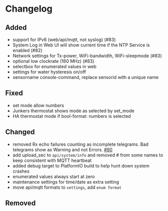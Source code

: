 # Changelog

## Added

- support for IPv6 (web/api/mqtt, not syslog) (#83)
- System Log in Web UI will show current time if the NTP Service is enabled (#82)
- Network settings for Tx-power, WiFi-bandwidth, WiFi-sleepmode (#83)
- optional low clockrate (160 MHz) (#83)
- selectbox for enumerated values in web
- settings for water hysteresis on/off
- sensorname console-command, replace sensorid with a unique name

## Fixed

- set mode allow numbers
- Junkers thermostat shows mode as selected by set_mode
- HA thermostat mode if bool-format: numbers is selected

## Changed

- removed Rx echo failures counting as incomplete telegrams. Bad telegrams show as Warning and not Errors. [#80](https://github.com/emsesp/EMS-ESP32/issues/80)
- add upload_sec to `api/system/info` and removed # from some names to keep consistent with MQTT heartbeat
- added debug target to PlatformIO build to help hunt down system crashes
- enumerated values always start at zero
- maintenance settings for time/date as extra setting
- move api/mqtt formats to `settings`, add `enum format`

## Removed
